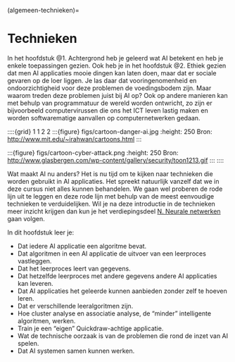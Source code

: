 (algemeen-technieken)=
# Technieken

In het hoofdstuk @1. Achtergrond heb je geleerd wat AI betekent en heb je enkele toepassingen gezien. Ook heb je in het hoofdstuk @2. Ethiek gezien dat men AI applicaties mooie dingen kan laten doen, maar dat er sociale gevaren op de loer liggen. Je las daar dat vooringenomenheid en ondoorzichtigheid voor deze problemen de voedingsbodem zijn. Maar waarom treden deze problemen juist bij AI op? Ook op andere manieren kan met behulp van programmatuur de wereld worden ontwricht, zo zijn er bijvoorbeeld computervirussen die ons het ICT leven lastig maken  en worden softwarematige aanvallen op computernetwerken gedaan. 

::::{grid} 1 1 2 2
:::{figure} figs/cartoon-danger-ai.jpg
:height: 250
Bron: http://www.mit.edu/~irahwan/cartoons.html
:::

:::{figure} figs/cartoon-cyber-attack.png
:height: 250
Bron: http://www.glasbergen.com/wp-content/gallery/security/toon1213.gif
:::
::::

Wat maakt AI nu anders? Het is nu tijd om te kijken naar technieken die worden gebruikt in AI applicaties. Het spreekt natuurlijk vanzelf dat we in deze cursus niet alles kunnen behandelen. We gaan wel proberen de rode lijn uit te leggen en deze rode lijn met behulp van de meest eenvoudige technieken te verduidelijken. Wil je na deze introductie in de technieken meer inzicht krijgen dan kun je het verdiepingsdeel [N. Neurale netwerken](https://www.notion.so/N-Neurale-netwerken-a0cfa2a90fc244f98f28bf75a7dd10d9?pvs=21) gaan volgen.

In dit hoofdstuk leer je:

- Dat iedere AI applicatie een algoritme bevat.
- Dat algoritmen in een AI applicatie de uitvoer van een leerproces vastleggen.
- Dat het leerproces leert van gegevens.
- Dat hetzelfde leerproces met andere gegevens andere AI applicaties kan leveren.
- Dat AI applicaties het geleerde kunnen aanbieden zonder zelf te hoeven leren.
- Dat er verschillende leeralgoritmen zijn.
- Hoe cluster analyse en associatie analyse, de “minder” intelligente algoritmen, werken.
- Train je een “eigen” Quickdraw-achtige applicatie.
- Wat de technische oorzaak is van de problemen die rond de inzet van AI spelen.
- Dat AI systemen samen kunnen werken.